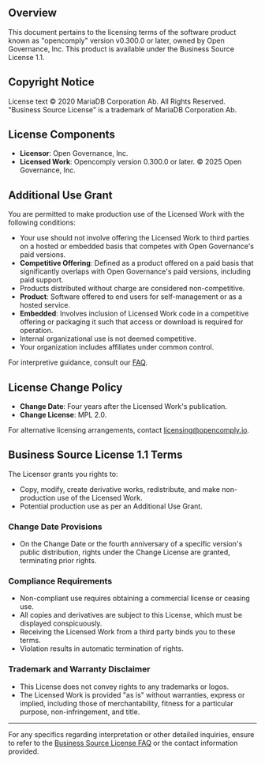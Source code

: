 
## Overview

This document pertains to the licensing terms of the software product known as "opencomply" version v0.300.0 or later, owned by Open Governance, Inc. This product is available under the Business Source License 1.1.

## Copyright Notice

License text © 2020 MariaDB Corporation Ab. All Rights Reserved. "Business Source License" is a trademark of MariaDB Corporation Ab.

## License Components

- **Licensor**: Open Governance, Inc.
- **Licensed Work**: Opencomply version 0.300.0 or later. © 2025 Open Governance, Inc.
  
## Additional Use Grant

You are permitted to make production use of the Licensed Work with the following conditions:

- Your use should not involve offering the Licensed Work to third parties on a hosted or embedded basis that competes with Open Governance's paid versions.
- **Competitive Offering**: Defined as a product offered on a paid basis that significantly overlaps with Open Governance's paid versions, including paid support.
- Products distributed without charge are considered non-competitive.
- **Product**: Software offered to end users for self-management or as a hosted service.
- **Embedded**: Involves inclusion of Licensed Work code in a competitive offering or packaging it such that access or download is required for operation.
- Internal organizational use is not deemed competitive.
- Your organization includes affiliates under common control.

For interpretive guidance, consult our [FAQ](https://www.opencomply.io/license-faq).

## License Change Policy

- **Change Date**: Four years after the Licensed Work's publication.
- **Change License**: MPL 2.0.

For alternative licensing arrangements, contact [licensing@opencomply.io](mailto:licensing@opencomply.io).

## Business Source License 1.1 Terms

The Licensor grants you rights to:

- Copy, modify, create derivative works, redistribute, and make non-production use of the Licensed Work.
- Potential production use as per an Additional Use Grant.
  
### Change Date Provisions

- On the Change Date or the fourth anniversary of a specific version's public distribution, rights under the Change License are granted, terminating prior rights.
  
### Compliance Requirements

- Non-compliant use requires obtaining a commercial license or ceasing use.
- All copies and derivatives are subject to this License, which must be displayed conspicuously.
- Receiving the Licensed Work from a third party binds you to these terms.
- Violation results in automatic termination of rights.

### Trademark and Warranty Disclaimer

- This License does not convey rights to any trademarks or logos.
- The Licensed Work is provided "as is" without warranties, express or implied, including those of merchantability, fitness for a particular purpose, non-infringement, and title.

---

For any specifics regarding interpretation or other detailed inquiries, ensure to refer to the [Business Source License FAQ](https://www.opencomply.io/license-faq) or the contact information provided.
